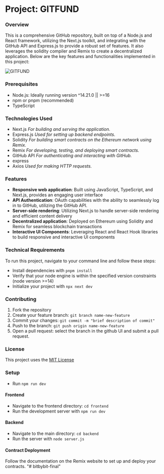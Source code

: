 # Project: GITFUND

### Overview

This is a comprehensive GitHub repository, built on top of a Node.js and React framework, utilizing the Next.js toolkit, and integrating with the GitHub API and Express.js to provide a robust set of features. It also leverages the solidity compiler and Remix to create a decentralized application. Below are the key features and functionalities implemented in this project:

![GITFUND](https://s3.tebi.io/phg/Screenshot%202025-03-01%20082051.png)

### Prerequisites

- Node.js: Ideally running version ^14.21.0 || >=16
- npm or pnpm (recommended)
- TypeScript

### Technologies Used

-  Next.js
  *For building and serving the application.*
-  Express.js
  *Used for setting up backend endpoints.*
-  Solidity
  *For building smart contracts on the Ethereum network using Remix.*
-  Remix
  *For developing, testing, and deploying smart contracts.*
-  GitHub API
  *For authenticating and interacting with GitHub.*
-  express
-  Axios
  *Used for making HTTP requests.*

### Features

- **Responsive web application**: Built using JavaScript, TypeScript, and Next.js, provides an engaging user interface
- **API Authentication**: OAuth capabilities with the ability to seamlessly log in to GitHub, utilizing the GitHub API.
- **Server-side rendering**: Utilizing Next.js to handle server-side rendering and efficient content delivery
- **Decentralized application**: Deployed on Ethereum using Solidity and Remix for seamless blockchain transactions
- **Interactive UI Components**: Leveraging React and React Hook libraries to build responsive and interactive UI components

### Technical Requirements

To run this project, navigate to your command line and follow these steps:

* Install dependencies with `pnpm install`
* Verify that your node engine is within the specified version constraints (node version >=14)
* Initialize your project with `npx next dev`

### Contributing

1. Fork the repository
2. Create your feature branch: `git branch name-new-feature`
3. Commit your changes: `git commit -m "brief description of commit"`
4. Push to the branch: `git push origin name-new-feature`
5. Open a pull request: select the branch in the github UI and submit a pull request.

### License
This project uses the [MIT License](https://spdx.org/licenses/MIT.html)

### Setup
* Run `npm run dev`
#### Frontend
* Navigate to the frontend directory: `cd frontend`
* Run the development server with `npm run dev`

#### Backend
* Navigate to the main directory: `cd backend`
* Run the server with `node server.js`

#### Contract Deployment
Follow the documentation on the Remix website to set up and deploy your contracts.
"# bitbybit-final" 
